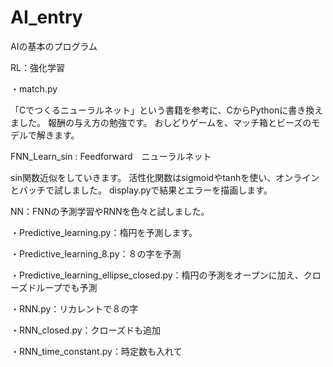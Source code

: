 # AI_entry
AIの基本のプログラム


RL：強化学習

・match.py

「Cでつくるニューラルネット」という書籍を参考に、CからPythonに書き換えました。
報酬の与え方の勉強です。
おしどりゲームを、マッチ箱とビーズのモデルで解きます。


FNN_Learn_sin : Feedforward　ニューラルネット

sin関数近似をしていきます。
活性化関数はsigmoidやtanhを使い、オンラインとバッチで試しました。
display.pyで結果とエラーを描画します。


NN：FNNの予測学習やRNNを色々と試しました。

・Predictive_learning.py：楕円を予測します。

・Predictive_learning_8.py：８の字を予測

・Predictive_learning_ellipse_closed.py：楕円の予測をオープンに加え、クローズドループでも予測

・RNN.py：リカレントで８の字

・RNN_closed.py：クローズドも追加

・RNN_time_constant.py：時定数も入れて
